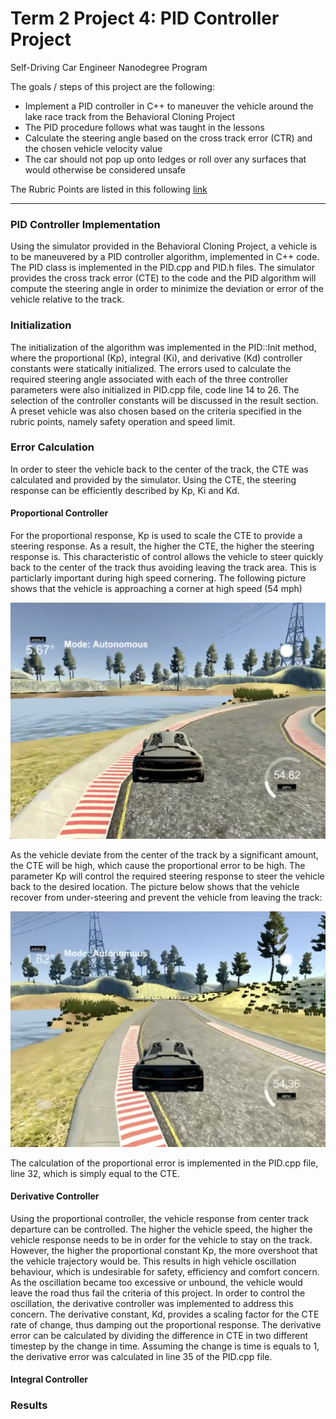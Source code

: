 # **Term 2 Project 4: PID Controller Project**
Self-Driving Car Engineer Nanodegree Program

The goals / steps of this project are the following:

* Implement a PID controller in C++ to maneuver the vehicle around the lake race track from the Behavioral Cloning Project
* The PID procedure follows what was taught in the lessons
* Calculate the steering angle based on the cross track error (CTR) and the chosen vehicle velocity value
* The car should not pop up onto ledges or roll over any surfaces that would otherwise be considered unsafe


[//]: # (Image References)

[image1]: ./images/High_Speed_Cornering.png "HSC"
[image2]: ./images/Recovering.png "Recover"



The Rubric Points are listed in this following [link](https://review.udacity.com/#!/rubrics/824/view)   

---

### PID Controller Implementation

Using the simulator provided in the Behavioral Cloning Project, a vehicle is to be maneuvered by a PID controller algorithm, implemented in C++ code.  The PID class is implemented in the PID.cpp and PID.h files.  The simulator provides the cross track error (CTE) to the code and the PID algorithm will compute the steering angle in order to minimize the deviation or error of the vehicle relative to the track.  

### Initialization

The initialization of the algorithm was implemented in the PID::Init method, where the proportional (Kp), integral (Ki), and derivative (Kd) controller constants were statically initialized.  The errors used to calculate the required steering angle associated with each of the three controller parameters were also initialized in PID.cpp file, code line 14 to 26.  The selection of the controller constants will be discussed in the result section.  A preset vehicle was also chosen based on the criteria specified in the rubric points, namely safety operation and speed limit.

### Error Calculation

In order to steer the vehicle back to the center of the track, the CTE was calculated and provided by the simulator.  Using the CTE, the steering response can be efficiently described by Kp, Ki and Kd.

#### Proportional Controller

For the proportional response, Kp is used to scale the CTE to provide a steering response.  As a result, the higher the CTE, the higher the steering response is.  This characteristic of control allows the vehicle to steer quickly back to the center of the track thus avoiding leaving the track area.  This is particlarly important during high speed cornering.  The following picture shows that the vehicle is approaching a corner at high speed (54 mph)

![alt text][image1]

As the vehicle deviate from the center of the track by a significant amount, the CTE will be high, which cause the proportional error to be high.  The parameter Kp will control the required steering response to steer the vehicle back to the desired location.  The picture below shows that the vehicle recover from under-steering and prevent the vehicle from leaving the track:

![alt text][image2]

The calculation of the proportional error is implemented in the PID.cpp file, line 32, which is simply equal to the CTE.

#### Derivative Controller

Using the proportional controller, the vehicle response from center track departure can be controlled.  The higher the vehicle speed, the higher the vehicle response needs to be in order for the vehicle to stay on the track.  However, the higher the proportional constant Kp, the more overshoot that the vehicle trajectory would be.  This results in high vehicle oscillation behaviour, which is undesirable for safety, efficiency and comfort concern. As the oscillation became too excessive or unbound, the vehicle would leave the road thus fail the criteria of this project.  In order to control the oscillation, the derivative controller was implemented to address this concern.  The derivative constant, Kd, provides a scaling factor for the CTE rate of change, thus damping out the proportional response.  The derivative error can be calculated by dividing the difference in CTE in two different timestep by the change in time.  Assuming the change is time is equals to 1, the derivative error was calculated in line 35 of the PID.cpp file.

#### Integral Controller


### Results
